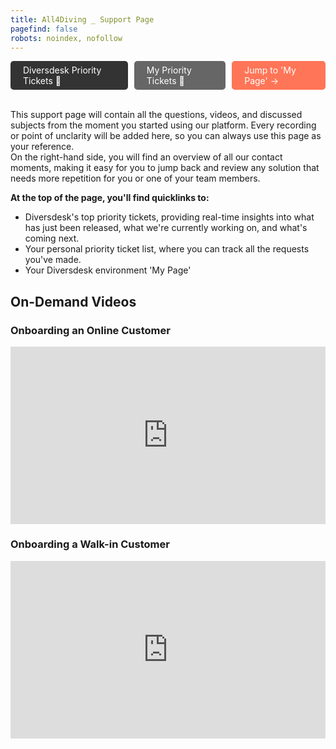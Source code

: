 ```yaml
---
title: All4Diving _ Support Page 
pagefind: false
robots: noindex, nofollow
---
```


<div style="display: flex; justify-content: space-between; width: 100%; padding: 0; gap: 10px;">
    <a href="https://sharing.clickup.com/2633992/l/h/2gc88-2495/61e2d3b6136945f" style="display: inline-block; padding: 6px 20px; background-color: #333333; color: white; text-decoration: none; border-radius: 5px;" target="_blank">
        Diversdesk Priority Tickets &#128196;
    </a>
    <a href="https://sharing.clickup.com/2633992/l/h/2gc88-5055/909ea971533ac94" style="display: inline-block; padding: 6px 20px; background-color: #666666; color: white; text-decoration: none; border-radius: 5px;" target="_blank">
        My Priority Tickets &#128195;
    </a>
    <a href="https://all4divingindonesia.diversdesk.com/operator/location/3a80ed71-0842-40ef-8e33-1450d530e79f" style="display: inline-block; padding: 6px 20px; background-color: #FF7557; color: white; text-decoration: none; border-radius: 5px;" target="_blank">
    Jump to 'My Page' &#8594;
    </a>
</div>
</br>

This support page will contain all the questions, videos, and discussed subjects from the moment you started using our platform. Every recording or point of unclarity will be added here, so you can always use this page as your reference. </br>
On the right-hand side, you will find an overview of all our contact moments, making it easy for you to jump back and review any solution that needs more repetition for you or one of your team members.

**At the top of the page, you'll find quicklinks to:**
- Diversdesk's top priority tickets, providing real-time insights into what has just been released, what we're currently working on, and what's coming next. 
- Your personal priority ticket list, where you can track all the requests you've made.
- Your Diversdesk environment 'My Page'


## On-Demand Videos

### Onboarding an Online Customer   
<div style="position: relative; padding-bottom: 56.25%; height: 0;"><iframe src="https://www.loom.com/embed/0fe68298794e4504bfc81d2e4c3536b1?sid=411b9084-5b1d-488d-bfcd-d76b50d27982" frameborder="0" webkitallowfullscreen mozallowfullscreen allowfullscreen style="position: absolute; top: 0; left: 0; width: 100%; height: 100%;"></iframe></div>

### Onboarding a Walk-in Customer 
<div style="position: relative; padding-bottom: 56.25%; height: 0;"><iframe src="https://www.loom.com/embed/4c52f162e04749708ddf7b4c2401cc79?sid=fa1fad4d-dbee-428f-901f-e00360de586e" frameborder="0" webkitallowfullscreen mozallowfullscreen allowfullscreen style="position: absolute; top: 0; left: 0; width: 100%; height: 100%;"></iframe></div>

